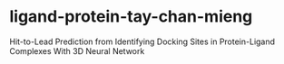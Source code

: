 # ligand-protein-tay-chan-mieng
Hit-to-Lead Prediction from Identifying Docking Sites in  Protein-Ligand Complexes With 3D Neural Network

